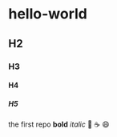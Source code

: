 # hello-world
## H2
### H3
#### H4
##### H5
the first repo
**bold**
*italic*
:pizza:
:coffee:
:smile:
